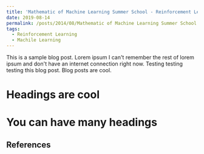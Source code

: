 ```yaml
---
title: 'Mathematic of Machine Learning Summer School - Reinforcement Learning'
date: 2019-08-14
permalink: /posts/2014/08/Mathematic of Machine Learning Summer School - Reinforcement Learning/
tags:
  - Reinforcement Learning
  - Machile Learning
---
```


This is a sample blog post. Lorem ipsum I can't remember the rest of lorem ipsum and don't have an internet connection right now. Testing testing testing this blog post. Blog posts are cool. 

Headings are cool
======

You can have many headings
======

References
------
